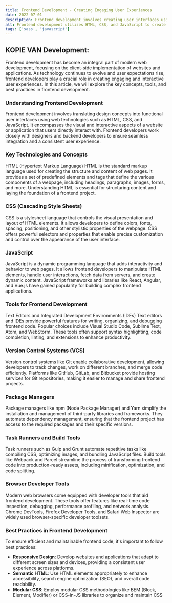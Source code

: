 ```yaml
---
title: Frontend Development - Creating Engaging User Experiences
date: 2022-07-01
description: Frontend development involves creating user interfaces using HTML, CSS, and JavaScript, while following best practices for efficient and engaging web experiences.
alt: Frontend development utilizes HTML, CSS, and JavaScript to create engaging user interfaces while adhering to best practices for efficiency and optimal web experiences.
tags: ['sass', 'javascript']
---
```


## KOPIE VAN Development:

Frontend development has become an integral part of modern web development, focusing on the client-side implementation of websites and applications. As technology continues to evolve and user expectations rise, frontend developers play a crucial role in creating engaging and interactive user experiences. In this article, we will explore the key concepts, tools, and best practices in frontend development.

### Understanding Frontend Development

Frontend development involves translating design concepts into functional user interfaces using web technologies such as HTML, CSS, and JavaScript. It encompasses the visual and interactive aspects of a website or application that users directly interact with. Frontend developers work closely with designers and backend developers to ensure seamless integration and a consistent user experience.

### Key Technologies and Concepts

HTML (Hypertext Markup Language)
HTML is the standard markup language used for creating the structure and content of web pages. It provides a set of predefined elements and tags that define the various components of a webpage, including headings, paragraphs, images, forms, and more. Understanding HTML is essential for structuring content and laying the foundation of a frontend project.

### CSS (Cascading Style Sheets)

CSS is a stylesheet language that controls the visual presentation and layout of HTML elements. It allows developers to define colors, fonts, spacing, positioning, and other stylistic properties of the webpage. CSS offers powerful selectors and properties that enable precise customization and control over the appearance of the user interface.

### JavaScript

JavaScript is a dynamic programming language that adds interactivity and behavior to web pages. It allows frontend developers to manipulate HTML elements, handle user interactions, fetch data from servers, and create dynamic content. JavaScript frameworks and libraries like React, Angular, and Vue.js have gained popularity for building complex frontend applications.

### Tools for Frontend Development

Text Editors and Integrated Development Environments (IDEs)
Text editors and IDEs provide powerful features for writing, organizing, and debugging frontend code. Popular choices include Visual Studio Code, Sublime Text, Atom, and WebStorm. These tools often support syntax highlighting, code completion, linting, and extensions to enhance productivity.

### Version Control Systems (VCS)

Version control systems like Git enable collaborative development, allowing developers to track changes, work on different branches, and merge code efficiently. Platforms like GitHub, GitLab, and Bitbucket provide hosting services for Git repositories, making it easier to manage and share frontend projects.

### Package Managers

Package managers like npm (Node Package Manager) and Yarn simplify the installation and management of third-party libraries and frameworks. They automate dependency management, ensuring that the frontend project has access to the required packages and their specific versions.

### Task Runners and Build Tools

Task runners such as Gulp and Grunt automate repetitive tasks like compiling CSS, optimizing images, and bundling JavaScript files. Build tools like Webpack and Parcel streamline the process of transforming frontend code into production-ready assets, including minification, optimization, and code splitting.

### Browser Developer Tools

Modern web browsers come equipped with developer tools that aid frontend development. These tools offer features like real-time code inspection, debugging, performance profiling, and network analysis. Chrome DevTools, Firefox Developer Tools, and Safari Web Inspector are widely used browser-specific developer toolsets.

### Best Practices in Frontend Development

To ensure efficient and maintainable frontend code, it's important to follow best practices:

- **Responsive Design**: Develop websites and applications that adapt to different screen sizes and devices, providing a consistent user experience across platforms.
- **Semantic HTML**: Use HTML elements appropriately to enhance accessibility, search engine optimization (SEO), and overall code readability.
- **Modular CSS**: Employ modular CSS methodologies like BEM (Block, Element, Modifier) or CSS-in-JS libraries to organize and maintain CSS
